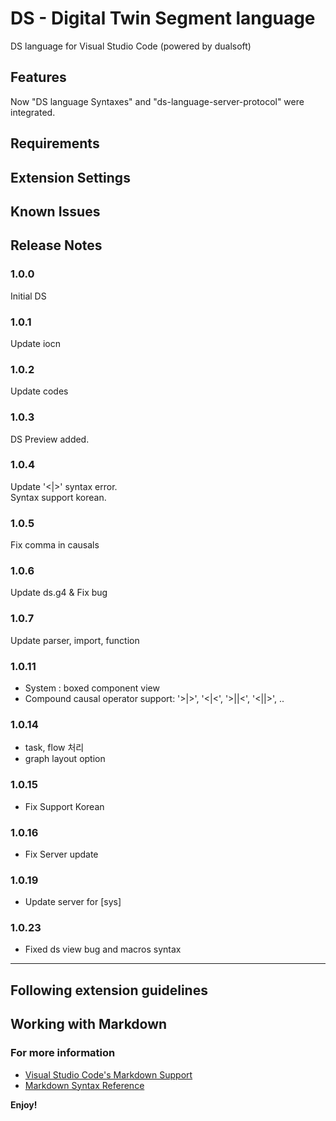 # DS - Digital Twin Segment language

DS language for Visual Studio Code (powered by dualsoft)
## Features

Now "DS language Syntaxes" and "ds-language-server-protocol" were integrated.


## Requirements


## Extension Settings



## Known Issues



## Release Notes


### 1.0.0

Initial DS

### 1.0.1

Update iocn

### 1.0.2

Update codes

### 1.0.3

DS Preview added.

### 1.0.4

Update '<|>' syntax error.  
Syntax support korean.

### 1.0.5

Fix comma in causals

### 1.0.6

Update ds.g4 & Fix bug

### 1.0.7

Update parser, import, function

### 1.0.11

- System : boxed component view
- Compound causal operator support: '>|>', '<|<', '>||<', '<||>', ..

### 1.0.14

- task, flow 처리
- graph layout option


### 1.0.15
- Fix Support Korean

### 1.0.16
- Fix Server update


### 1.0.19
- Update server for [sys]


### 1.0.23
- Fixed ds view bug and macros syntax
-----------------------------------------------------------------------------------------------------------
## Following extension guidelines



## Working with Markdown



### For more information

* [Visual Studio Code's Markdown Support](http://code.visualstudio.com/docs/languages/markdown)
* [Markdown Syntax Reference](https://help.github.com/articles/markdown-basics/)

**Enjoy!**
